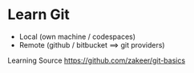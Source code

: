 # Learn Git

- Local     (own machine / codespaces)
- Remote    (github / bitbucket ==> git providers)


Learning Source
https://github.com/zakeer/git-basics